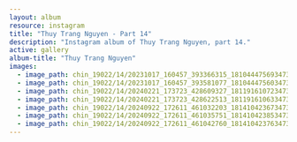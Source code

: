 ```yaml
---
layout: album
resource: instagram
title: "Thuy Trang Nguyen - Part 14"
description: "Instagram album of Thuy Trang Nguyen, part 14."
active: gallery
album-title: "Thuy Trang Nguyen"
images:
  - image_path: chin_19022/14/20231017_160457_393366315_18104447569347304_5475876978818133464_n.jpg
  - image_path: chin_19022/14/20231017_160457_393581077_18104447560347304_1614255036275007145_n.jpg
  - image_path: chin_19022/14/20240221_173723_428609327_18119161072347304_2784387906169339010_n.jpg
  - image_path: chin_19022/14/20240221_173723_428622513_18119161063347304_3513321475538473806_n.jpg
  - image_path: chin_19022/14/20240922_172611_461032203_18141042367347304_1643424162765993217_n.jpg
  - image_path: chin_19022/14/20240922_172611_461035751_18141042385347304_1408352012739851780_n.jpg
  - image_path: chin_19022/14/20240922_172611_461042760_18141042376347304_3321758463372172828_n.jpg
---
```

